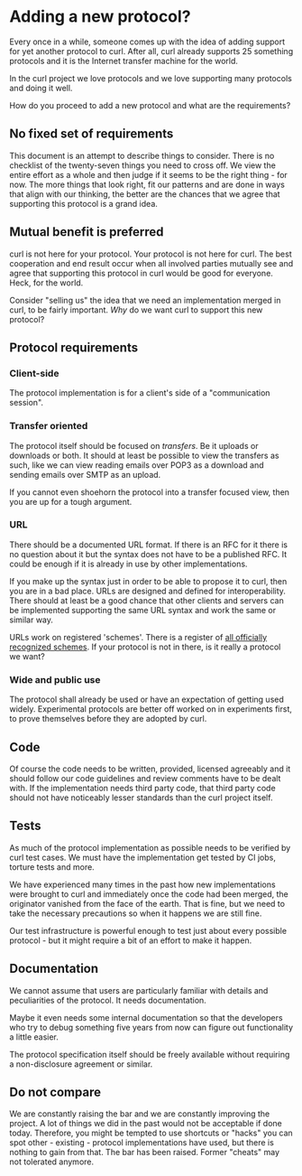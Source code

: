 <!--
Copyright (C) Daniel Stenberg, <daniel@haxx.se>, et al.

SPDX-License-Identifier: curl
-->

# Adding a new protocol?

Every once in a while, someone comes up with the idea of adding support for yet
another protocol to curl. After all, curl already supports 25 something
protocols and it is the Internet transfer machine for the world.

In the curl project we love protocols and we love supporting many protocols
and doing it well.

How do you proceed to add a new protocol and what are the requirements?

## No fixed set of requirements

This document is an attempt to describe things to consider. There is no
checklist of the twenty-seven things you need to cross off. We view the entire
effort as a whole and then judge if it seems to be the right thing - for now.
The more things that look right, fit our patterns and are done in ways that
align with our thinking, the better are the chances that we agree that
supporting this protocol is a grand idea.

## Mutual benefit is preferred

curl is not here for your protocol. Your protocol is not here for curl. The
best cooperation and end result occur when all involved parties mutually see
and agree that supporting this protocol in curl would be good for everyone.
Heck, for the world.

Consider "selling us" the idea that we need an implementation merged in curl,
to be fairly important. *Why* do we want curl to support this new protocol?

## Protocol requirements

### Client-side

The protocol implementation is for a client's side of a "communication
session".

### Transfer oriented

The protocol itself should be focused on *transfers*. Be it uploads or
downloads or both. It should at least be possible to view the transfers as
such, like we can view reading emails over POP3 as a download and sending
emails over SMTP as an upload.

If you cannot even shoehorn the protocol into a transfer focused view, then
you are up for a tough argument.

### URL

There should be a documented URL format. If there is an RFC for it there is no
question about it but the syntax does not have to be a published RFC. It could
be enough if it is already in use by other implementations.

If you make up the syntax just in order to be able to propose it to curl, then
you are in a bad place. URLs are designed and defined for interoperability.
There should at least be a good chance that other clients and servers can be
implemented supporting the same URL syntax and work the same or similar way.

URLs work on registered 'schemes'. There is a register of [all officially
recognized
schemes](https://www.iana.org/assignments/uri-schemes/uri-schemes.xhtml). If
your protocol is not in there, is it really a protocol we want?

### Wide and public use

The protocol shall already be used or have an expectation of getting used
widely. Experimental protocols are better off worked on in experiments first,
to prove themselves before they are adopted by curl.

## Code

Of course the code needs to be written, provided, licensed agreeably and it
should follow our code guidelines and review comments have to be dealt with.
If the implementation needs third party code, that third party code should not
have noticeably lesser standards than the curl project itself.

## Tests

As much of the protocol implementation as possible needs to be verified by
curl test cases. We must have the implementation get tested by CI jobs,
torture tests and more.

We have experienced many times in the past how new implementations were brought
to curl and immediately once the code had been merged, the originator vanished
from the face of the earth. That is fine, but we need to take the necessary
precautions so when it happens we are still fine.

Our test infrastructure is powerful enough to test just about every possible
protocol - but it might require a bit of an effort to make it happen.

## Documentation

We cannot assume that users are particularly familiar with details and
peculiarities of the protocol. It needs documentation.

Maybe it even needs some internal documentation so that the developers who try
to debug something five years from now can figure out functionality a little
easier.

The protocol specification itself should be freely available without requiring
a non-disclosure agreement or similar.

## Do not compare

We are constantly raising the bar and we are constantly improving the project.
A lot of things we did in the past would not be acceptable if done today.
Therefore, you might be tempted to use shortcuts or "hacks" you can spot
other - existing - protocol implementations have used, but there is nothing to
gain from that. The bar has been raised. Former "cheats" may not tolerated
anymore.
